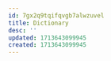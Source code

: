 ```yaml
---
id: 7gx2q9tqifqvgb7alwzuvel
title: Dictionary
desc: ''
updated: 1713643099945
created: 1713643099945
---
```

